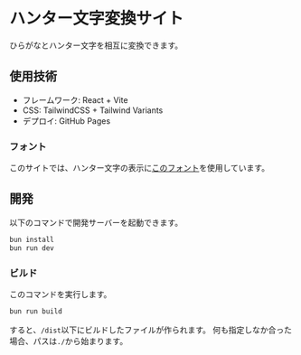 # ハンター文字変換サイト
ひらがなとハンター文字を相互に変換できます。

## 使用技術
- フレームワーク: React + Vite
- CSS: TailwindCSS + Tailwind Variants
- デプロイ: GitHub Pages

### フォント
このサイトでは、ハンター文字の表示に[このフォント](https://half-a.net/sozai-page4)を使用しています。

## 開発
以下のコマンドで開発サーバーを起動できます。
```bash
bun install
bun run dev
```

### ビルド
このコマンドを実行します。
```bash
bun run build
```

すると、`/dist`以下にビルドしたファイルが作られます。
何も指定しなか合った場合、パスは`./`から始まります。